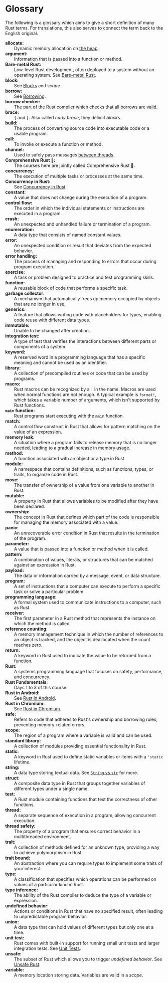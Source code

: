 # Glossary

The following is a glossary which aims to give a short definition of many Rust
terms. For translations, this also serves to connect the term back to the
English original.

<style>
h1#glossary ~ ul {
    list-style: none;
    padding-inline-start: 0;
}

h1#glossary ~ ul > li {
    /* Simplify with "text-indent: 2em hanging" when supported:
       https://caniuse.com/mdn-css_properties_text-indent_hanging */
    padding-left: 2em;
    text-indent: -2em;
}

h1#glossary ~ ul > li:first-line {
    font-weight: bold;
}
</style>

<!--
Translators: please add the English term in italic after your translated term.
Also, please keep the hard line breaks to ensure a nice formatting.
-->

- allocate:\
  Dynamic memory allocation on [the heap](memory-management/stack-vs-heap.md).
- argument:\
  Information that is passed into a function or method.
- Bare-metal Rust:\
  Low-level Rust development, often deployed to a system without an operating
  system. See [Bare-metal Rust](bare-metal.md).
- block:\
  See [Blocks](control-flow/blocks.md) and _scope_.
- borrow:\
  See [Borrowing](ownership/borrowing.md).
- borrow checker:\
  The part of the Rust compiler which checks that all borrows are valid.
- brace:\
  `{` and `}`. Also called _curly brace_, they delimit _blocks_.
- build:\
  The process of converting source code into executable code or a usable program.
- call:\
  To invoke or execute a function or method.
- channel:\
  Used to safely pass messages [between threads](concurrency/channels.md).
- Comprehensive Rust 🦀:\
  The courses here are jointly called Comprehensive Rust 🦀.
- concurrency:\
  The execution of multiple tasks or processes at the same time.
- Concurrency in Rust:\
  See [Concurrency in Rust](concurrency.md).
- constant:\
  A value that does not change during the execution of a program.
- control flow:\
  The order in which the individual statements or instructions are executed in a program.
- crash:\
  An unexpected and unhandled failure or termination of a program.
- enumeration:\
  A data type that consists of named constant values.
- error:\
  An unexpected condition or result that deviates from the expected behavior.
- error handling:\
  The process of managing and responding to errors that occur during program execution.
- exercise:\
  A task or problem designed to practice and test programming skills.
- function:\
  A reusable block of code that performs a specific task.
- garbage collector:\
  A mechanism that automatically frees up memory occupied by objects that are no longer in use.
- generics:\
  A feature that allows writing code with placeholders for types, enabling code reuse with different data types.
- immutable:\
  Unable to be changed after creation.
- integration test:\
  A type of test that verifies the interactions between different parts or components of a system.
- keyword:\
  A reserved word in a programming language that has a specific meaning and cannot be used as an identifier.
- library:\
  A collection of precompiled routines or code that can be used by programs.
- macro:\
  Rust macros can be recognized by a `!` in the name. Macros are used
  when normal functions are not enough. A typical example is `format!`,
  which takes a variable number of arguments, which isn't supported by
  Rust functions.
- `main` function:\
  Rust programs start executing with the `main` function.
- match:\
  A control flow construct in Rust that allows for pattern matching on the value of an expression.
- memory leak:\
  A situation where a program fails to release memory that is no longer needed, leading to a gradual increase in memory usage.
- method:\
  A function associated with an object or a type in Rust.
- module:\
  A namespace that contains definitions, such as functions, types, or traits, to organize code in Rust.
- move:\
  The transfer of ownership of a value from one variable to another in Rust.
- mutable:\
  A property in Rust that allows variables to be modified after they have been declared.
- ownership:\
  The concept in Rust that defines which part of the code is responsible for managing the memory associated with a value.
- panic:\
  An unrecoverable error condition in Rust that results in the termination of the program.
- parameter:\
  A value that is passed into a function or method when it is called.
- pattern:\
  A combination of values, literals, or structures that can be matched against an expression in Rust.
- payload:\
  The data or information carried by a message, event, or data structure.
- program:\
  A set of instructions that a computer can execute to perform a specific task or solve a particular problem.
- programming language:\
  A formal system used to communicate instructions to a computer, such as Rust.
- receiver:\
  The first parameter in a Rust method that represents the instance on which the method is called.
- reference counting:\
  A memory management technique in which the number of references to an object is tracked, and the object is deallocated when the count reaches zero.
- return:\
  A keyword in Rust used to indicate the value to be returned from a function.
- Rust:\
  A systems programming language that focuses on safety, performance, and concurrency.
- Rust Fundamentals:\
  Days 1 to 3 of this course.
- Rust in Android:\
  See [Rust in Android](android.md).
- Rust in Chromium:\
  See [Rust in Chromium](chromium.md).
- safe:\
  Refers to code that adheres to Rust's ownership and borrowing rules, preventing memory-related errors.
- scope:\
  The region of a program where a variable is valid and can be used.
- standard library:\
  A collection of modules providing essential functionality in Rust.
- static:\
  A keyword in Rust used to define static variables or items with a `'static` lifetime.
- string:\
  A data type storing textual data. See [`String` vs `str`](basic-syntax/string-slices.html) for more.
- struct:\
  A composite data type in Rust that groups together variables of different types under a single name.
- test:\
  A Rust module containing functions that test the correctness of other functions.
- thread:\
  A separate sequence of execution in a program, allowing concurrent execution.
- thread safety:\
  The property of a program that ensures correct behavior in a multithreaded environment.
- trait:\
  A collection of methods defined for an unknown type, providing a way to achieve polymorphism in Rust.
- trait bound:\
  An abstraction where you can require types to implement some traits of your interest.
- type:\
  A classification that specifies which operations can be performed on values of a particular kind in Rust.
- type inference:\
  The ability of the Rust compiler to deduce the type of a variable or expression.
- undefined behavior:\
  Actions or conditions in Rust that have no specified result, often leading to unpredictable program behavior.
- union:\
  A data type that can hold values of different types but only one at a time.
- unit test:\
  Rust comes with built-in support for running small unit tests and larger
  integration tests. See [Unit Tests](testing/unit-tests.html).
- unsafe:\
  The subset of Rust which allows you to trigger _undefined behavior_. See [Unsafe Rust](unsafe.html).
- variable:\
  A memory location storing data. Variables are valid in a _scope_. 
